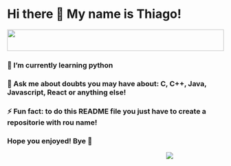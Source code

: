 <h1> Hi there 👋 My name is Thiago!</h1>

<img src="https://i.pinimg.com/originals/88/15/63/881563d6444b370fa4ceea0c3183bb4c.gif" href="#" width="100%" height="50px" style="overflow:hidden"/>
<h3>🌱 I’m currently learning python </h3>
<h3>💬 Ask me about doubts you may have about: C, C++, Java, Javascript, React or anything else!</h3>
<h3>⚡ Fun fact: to do this README file you just have to create a repositorie with rou name!</h3>
<h3>Hope you enjoyed! Bye 👋</h3>
<center>
<img src="https://pa1.narvii.com/6989/dde19972c93cfe626a69b72106095a19346215f7r1-287-400_hq.gif" style="margin-left: 50%"/>
</center>
<!--
**Thiaguinho27/Thiaguinho27** is a ✨ _special_ ✨ repository because its `README.md` (this file) appears on your GitHub profile.

Here are some ideas to get you started:

- 🔭 I’m currently working on ...
- 🌱 I’m currently learning ...
- 👯 I’m looking to collaborate on ...
- 🤔 I’m looking for help with ...
- 💬 Ask me about ...
- 📫 How to reach me: ...
- 😄 Pronouns: ...
- ⚡ Fun fact: ...
-->
